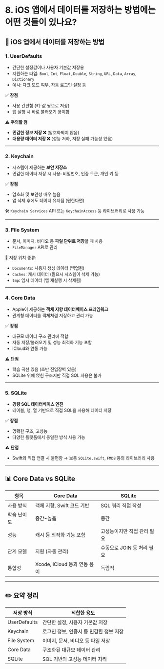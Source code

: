 #  8. iOS 앱에서 데이터를 저장하는 방법에는 어떤 것들이 있나요?

## 📌 iOS 앱에서 데이터를 저장하는 방법

### 1. **UserDefaults**

* 간단한 설정값이나 사용자 기본값 저장용
* 지원하는 타입: `Bool`, `Int`, `Float`, `Double`, `String`, `URL`, `Data`, `Array`, `Dictionary`
* 예시: 다크 모드 여부, 자동 로그인 설정 등

✅ **장점**

* 사용 간편함 (키-값 쌍으로 저장)
* 앱 실행 시 바로 불러오기 용이함

⚠️ **주의할 점**

* **민감한 정보 저장 ❌** (암호화되지 않음)
* **대용량 데이터 저장 ❌** (성능 저하, 저장 실패 가능성 있음)

---

### 2. **Keychain**

* 시스템이 제공하는 **보안 저장소**
* 민감한 데이터 저장 시 사용: 비밀번호, 인증 토큰, 개인 키 등

✅ **장점**

* 암호화 및 보안성 매우 높음
* 앱 삭제 후에도 데이터 유지됨 (원한다면)

🛠️ `Keychain Services` API 또는 `KeychainAccess` 등 라이브러리로 사용 가능

---

### 3. **File System**

* 문서, 이미지, 비디오 등 **파일 단위로 저장**할 때 사용
* `FileManager` API로 관리

📁 저장 위치 종류:

* `Documents`: 사용자 생성 데이터 (백업됨)
* `Caches`: 캐시 데이터 (필요시 시스템이 삭제 가능)
* `tmp`: 임시 데이터 (앱 재실행 시 삭제됨)

---

### 4. **Core Data**

* Apple이 제공하는 **객체 지향 데이터베이스 프레임워크**
* 관계형 데이터를 객체처럼 저장하고 관리 가능

✅ **장점**

* 대규모 데이터 구조 관리에 적합
* 자동 저장/불러오기 및 성능 최적화 기능 포함
* iCloud와 연동 가능

⚠️ **단점**

* 학습 곡선 있음 (초반 진입장벽 있음)
* SQLite 위에 얹힌 구조지만 직접 SQL 사용은 불가

---

### 5. **SQLite**

* **경량 SQL 데이터베이스 엔진**
* 테이블, 행, 열 기반으로 직접 SQL을 사용해 데이터 저장

✅ **장점**

* 명확한 구조, 고성능
* 다양한 플랫폼에서 동일한 방식 사용 가능

⚠️ **단점**

* Swift와 직접 연결 시 불편함 → 보통 `SQLite.swift`, `FMDB` 등의 라이브러리 사용

---

## 📊 Core Data vs SQLite

| 항목     | Core Data              | SQLite            |
| ------ | ---------------------- | ----------------- |
| 사용 방식  | 객체 지향, Swift 코드 기반     | SQL 쿼리 직접 작성      |
| 학습 난이도 | 중간\~높음                 | 중간                |
| 성능     | 캐시 등 최적화 기능 포함         | 고성능이지만 직접 관리 필요   |
| 관계 모델  | 지원 (자동 관리)             | 수동으로 JOIN 등 처리 필요 |
| 통합성    | Xcode, iCloud 등과 연동 용이 | 독립적               |

---

## ✏️ 요약 정리

| 저장 방식        | 적합한 용도                  |
| ------------ | ----------------------- |
| UserDefaults | 간단한 설정, 사용자 기본값 저장      |
| Keychain     | 로그인 정보, 인증서 등 민감한 정보 저장 |
| File System  | 이미지, 문서, 비디오 등 파일 저장    |
| Core Data    | 구조화된 대규모 데이터 관리         |
| SQLite       | SQL 기반의 고성능 데이터 처리      |
